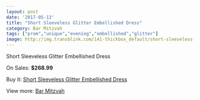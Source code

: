 ```yaml
---
layout: post
date: '2017-05-13'
title: "Short Sleeveless Glitter Embellished Dress"
category: Bar Mitzvah
tags: ["prom","unique","evening","embellished","glitter"]
image: http://img.transblink.com/141-thickbox_default/short-sleeveless-glitter-embellished-dress.jpg
---
```

Short Sleeveless Glitter Embellished Dress

On Sales: **$268.99**
<a href="https://www.transblink.com/en/bar-mitzvah/37-short-sleeveless-glitter-embellished-dress.html"><amp-img layout="responsive" width="600" height="600" src="//img.transblink.com/141-thickbox_default/short-sleeveless-glitter-embellished-dress.jpg" alt="Short Sleeveless Glitter Embellished Dress 0" /></a>
<a href="https://www.transblink.com/en/bar-mitzvah/37-short-sleeveless-glitter-embellished-dress.html"><amp-img layout="responsive" width="600" height="600" src="//img.transblink.com/143-thickbox_default/short-sleeveless-glitter-embellished-dress.jpg" alt="Short Sleeveless Glitter Embellished Dress 1" /></a>
<a href="https://www.transblink.com/en/bar-mitzvah/37-short-sleeveless-glitter-embellished-dress.html"><amp-img layout="responsive" width="600" height="600" src="//img.transblink.com/142-thickbox_default/short-sleeveless-glitter-embellished-dress.jpg" alt="Short Sleeveless Glitter Embellished Dress 2" /></a>

Buy it: [Short Sleeveless Glitter Embellished Dress](https://www.transblink.com/en/bar-mitzvah/37-short-sleeveless-glitter-embellished-dress.html "Short Sleeveless Glitter Embellished Dress")

View more: [Bar Mitzvah](https://www.transblink.com/en/2-bar-mitzvah "Bar Mitzvah")